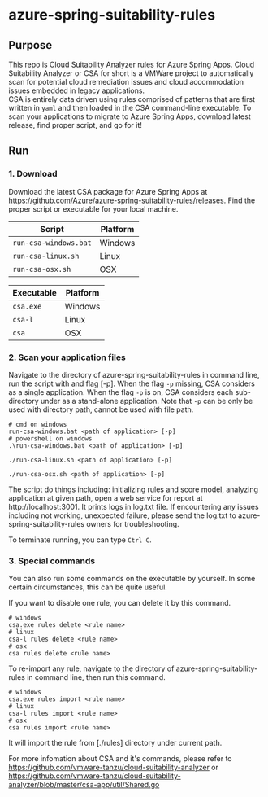 # azure-spring-suitability-rules

## Purpose
This repo is Cloud Suitability Analyzer rules for Azure Spring Apps. 
Cloud Suitability Analyzer or CSA for short is a VMWare project to automatically scan for potential cloud remediation issues and cloud accommodation issues embedded in legacy applications.  
CSA is entirely data driven using rules comprised of patterns that are first written in `yaml` and then loaded in the CSA command-line executable. 
To scan your applications to migrate to Azure Spring Apps, download latest release, find proper script, and go for it!

## Run

### 1. Download
Download the latest CSA package for Azure Spring Apps at https://github.com/Azure/azure-spring-suitability-rules/releases.
Find the proper script or executable for your local machine.

|         Script         | Platform |
| ---------------------- | -------- |
| `run-csa-windows.bat`  | Windows  |
| `run-csa-linux.sh`     | Linux    |
| `run-csa-osx.sh`       | OSX      |

| Executable | Platform |
| ---------- | -------- |
| `csa.exe`  | Windows  |
| `csa-l`    | Linux    |
| `csa`      | OSX      |

### 2. Scan your application files

Navigate to the directory of azure-spring-suitability-rules in command line, run the script with <path of application> and flag [-p].
When the flag `-p` missing, CSA considers <path of application> as a single application. 
When the flag `-p` is on, CSA considers each sub-directory under <path of application> as a stand-alone application.
Note that `-p` can be only be used with directory path, cannot be used with file path.

```command
# cmd on windows
run-csa-windows.bat <path of application> [-p]
# powershell on windows
.\run-csa-windows.bat <path of application> [-p]
```
```command
./run-csa-linux.sh <path of application> [-p]
```
```command
./run-csa-osx.sh <path of application> [-p]
```

The script do things including: initializing rules and score model, analyzing application at given path, open a web service for report at http://localhost:3001.
It prints logs in log.txt file. If encountering any issues including not working, unexpected failure, please send the log.txt to azure-spring-suitability-rules owners for troubleshooting.

To terminate running, you can type `Ctrl C`.

### 3. Special commands

You can also run some commands on the executable by yourself.
In some certain circumstances, this can be quite useful.

If you want to disable one rule, you can delete it by this command.
```command
# windows
csa.exe rules delete <rule name>
# linux
csa-l rules delete <rule name>
# osx
csa rules delete <rule name>
```
To re-import any rule, navigate to the directory of azure-spring-suitability-rules in command line, then run this command.
```command
# windows
csa.exe rules import <rule name>
# linux
csa-l rules import <rule name>
# osx
csa rules import <rule name>
```
It will import the rule from [./rules] directory under current path.

For more infomation about CSA and it's commands, please refer to https://github.com/vmware-tanzu/cloud-suitability-analyzer or https://github.com/vmware-tanzu/cloud-suitability-analyzer/blob/master/csa-app/util/Shared.go